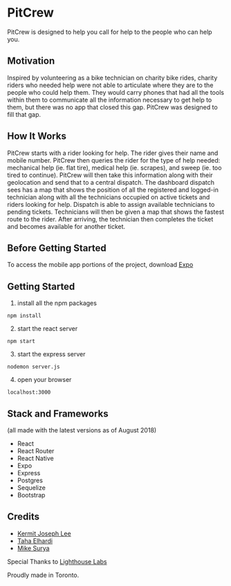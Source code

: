 # PitCrew

PitCrew is designed to help you call for help to the people who can help you.


## Motivation

Inspired by volunteering as a bike technician on charity bike rides, charity riders who needed help were not able to articulate where they are to the people who could help them. They would carry phones that had all the tools within them to communicate all the information necessary to get help to them, but there was no app that closed this gap. PitCrew was designed to fill that gap.

## How It Works

PitCrew starts with a rider looking for help. The rider gives their name and mobile number. PitCrew then queries the rider for the type of help needed: mechanical help (ie. flat tire), medical help (ie. scrapes), and sweep (ie. too tired to continue). PitCrew will then take this information along with their geolocation and send that to a central dispatch. The dashboard dispatch sees has a map that shows the position of all the registered and logged-in technician along with all the technicians occupied on active tickets and riders looking for help. Dispatch is able to assign available technicians to pending tickets. Technicians will then be given a map that shows the fastest route to the rider. After arriving, the technician then completes the ticket and becomes available for another ticket.

## Before Getting Started

To access the mobile app portions of the project, download [Expo](www.expo.io)

## Getting Started

1) install all the npm packages
```
npm install
```

2) start the react server
```
npm start 
```

3) start the express server
```
nodemon server.js
```

4) open your browser
```
localhost:3000
```

## Stack and Frameworks
(all made with the latest versions as of August 2018)

* React
* React Router
* React Native
* Expo
* Express
* Postgres
* Sequelize
* Bootstrap

## Credits

* [Kermit Joseph Lee](www.github.com/kermitjosephlee)
* [Taha Elhardi](www.github.com/elaradi23)
* [Mike Surya](www.github.com/mikeyuchima)

Special Thanks to [Lighthouse Labs](www.lighthouselabs.ca)

Proudly made in Toronto.
